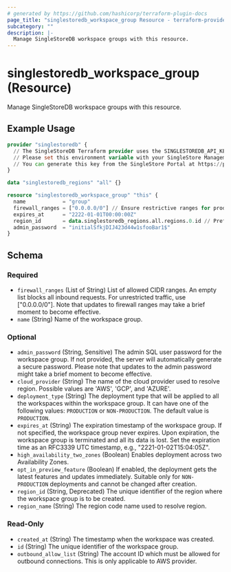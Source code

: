 ```yaml
---
# generated by https://github.com/hashicorp/terraform-plugin-docs
page_title: "singlestoredb_workspace_group Resource - terraform-provider-singlestoredb"
subcategory: ""
description: |-
  Manage SingleStoreDB workspace groups with this resource.
---
```


# singlestoredb_workspace_group (Resource)

Manage SingleStoreDB workspace groups with this resource.

## Example Usage

```terraform
provider "singlestoredb" {
  // The SingleStoreDB Terraform provider uses the SINGLESTOREDB_API_KEY environment variable for authentication. 
  // Please set this environment variable with your SingleStore Management API key.
  // You can generate this key from the SingleStore Portal at https://portal.singlestore.com/organizations/org-id/api-keys.
}

data "singlestoredb_regions" "all" {}

resource "singlestoredb_workspace_group" "this" {
  name            = "group"
  firewall_ranges = ["0.0.0.0/0"] // Ensure restrictive ranges for production environments.
  expires_at      = "2222-01-01T00:00:00Z"
  region_id       = data.singlestoredb_regions.all.regions.0.id // Prefer specifying the explicit region ID in production environments as the list of regions may vary.
  admin_password  = "initialSfkjDIJ423d44w1sfooBar1$"
}
```

<!-- schema generated by tfplugindocs -->
## Schema

### Required

- `firewall_ranges` (List of String) List of allowed CIDR ranges. An empty list blocks all inbound requests. For unrestricted traffic, use ["0.0.0.0/0"]. Note that updates to firewall ranges may take a brief moment to become effective.
- `name` (String) Name of the workspace group.

### Optional

- `admin_password` (String, Sensitive) The admin SQL user password for the workspace group. If not provided, the server will automatically generate a secure password. Please note that updates to the admin password might take a brief moment to become effective.
- `cloud_provider` (String) The name of the cloud provider used to resolve region. Possible values are 'AWS', 'GCP', and 'AZURE'.
- `deployment_type` (String) The deployment type that will be applied to all the workspaces within the workspace group. It can have one of the following values: `PRODUCTION` or `NON-PRODUCTION`. The default value is `PRODUCTION`.
- `expires_at` (String) The expiration timestamp of the workspace group. If not specified, the workspace group never expires. Upon expiration, the workspace group is terminated and all its data is lost. Set the expiration time as an RFC3339 UTC timestamp, e.g., "2221-01-02T15:04:05Z".
- `high_availability_two_zones` (Boolean) Enables deployment across two Availability Zones.
- `opt_in_preview_feature` (Boolean) If enabled, the deployment gets the latest features and updates immediately. Suitable only for `NON-PRODUCTION` deployments and cannot be changed after creation.
- `region_id` (String, Deprecated) The unique identifier of the region where the workspace group is to be created.
- `region_name` (String) The region code name used to resolve region.

### Read-Only

- `created_at` (String) The timestamp when the workspace was created.
- `id` (String) The unique identifier of the workspace group.
- `outbound_allow_list` (String) The account ID which must be allowed for outbound connections. This is only applicable to AWS provider.



